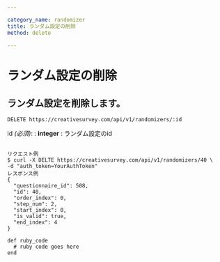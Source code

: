 ```yaml
---

category_name: randomizer
title: ランダム設定の削除
method: delete

---
```


# ランダム設定の削除

## ランダム設定を削除します。

`DELETE https://creativesurvey.com/api/v1/randomizers/:id`

id _(必須)_:
: __integer__
: ランダム設定のid

~~~

リクエスト例
$ curl -X DELTE https://creativesurvey.com/api/v1/randomizers/40 \
-d "auth_token=YourAuthToken"
レスポンス例
{
  "questionnaire_id": 508,
  "id": 40,
  "order_index": 0,
  "step_num": 2,
  "start_index": 0,
  "is_valid": true,
  "end_index": 4
}

~~~

~~~
def ruby_code
  # ruby code goes here
end
~~~

